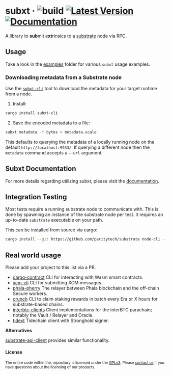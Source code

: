 # subxt &middot; ![build](https://github.com/paritytech/subxt/workflows/Rust/badge.svg) [![Latest Version](https://img.shields.io/crates/v/subxt.svg)](https://crates.io/crates/subxt) [![Documentation](https://docs.rs/subxt/badge.svg)](https://docs.rs/subxt)

A library to **sub**mit e**xt**rinsics to a [substrate](https://github.com/paritytech/substrate) node via RPC.

## Usage

Take a look in the [examples](./examples/examples) folder for various `subxt` usage examples.

### Downloading metadata from a Substrate node

Use the [`subxt-cli`](./cli) tool to download the metadata for your target runtime from a node.

1. Install:
```bash
cargo install subxt-cli
```
2. Save the encoded metadata to a file:
```bash
subxt metadata -f bytes > metadata.scale
```

This defaults to querying the metadata of a locally running node on the default `http://localhost:9933/`. If querying
a different node then the `metadata` command accepts a `--url` argument.

## Subxt Documentation

For more details regarding utilizing subxt, please visit the [documentation](https://docs.rs/subxt/latest/subxt/).

## Integration Testing

Most tests require a running substrate node to communicate with. This is done by spawning an instance of the
substrate node per test. It requires an up-to-date `substrate` executable on your path.

This can be installed from source via cargo:

```bash
cargo install --git https://github.com/paritytech/substrate node-cli --force
```

## Real world usage

Please add your project to this list via a PR.

- [cargo-contract](https://github.com/paritytech/cargo-contract/) CLI for interacting with Wasm smart contracts.
- [xcm-cli](https://github.com/ascjones/xcm-cli) CLI for submitting XCM messages.
- [phala-pherry](https://github.com/Phala-Network/phala-blockchain/tree/master/standalone/pherry) The relayer between Phala blockchain and the off-chain Secure workers.
- [crunch](https://github.com/turboflakes/crunch) CLI to claim staking rewards in batch every Era or X hours for substrate-based chains.
- [interbtc-clients](https://github.com/interlay/interbtc-clients) Client implementations for the interBTC parachain; notably the Vault / Relayer and Oracle.
- [tidext](https://github.com/tidelabs/tidext) Tidechain client with Stronghold signer.

**Alternatives**

[substrate-api-client](https://github.com/scs/substrate-api-client) provides similar functionality.

#### License

<sup>
The entire code within this repository is licensed under the <a href="LICENSE">GPLv3</a>.
Please <a href="https://www.parity.io/contact/">contact us</a> if you have questions about the licensing of our
 products.
</sup>
